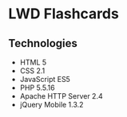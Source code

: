 # LWD Flashcards
## Technologies
- HTML 5
- CSS 2.1
- JavaScript ES5
- PHP 5.5.16
- Apache HTTP Server 2.4
- jQuery Mobile 1.3.2
